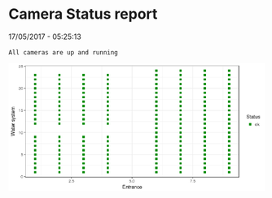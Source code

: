 Camera Status report
================
17/05/2017 - 05:25:13

    All cameras are up and running

![](camreport_files/figure-markdown_github/unnamed-chunk-2-1.png)
